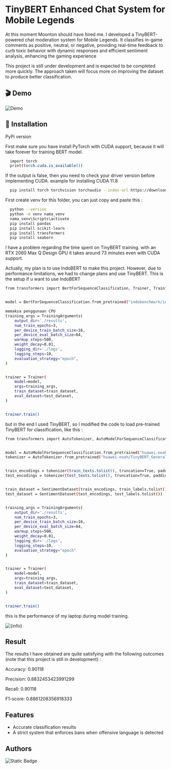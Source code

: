 
# TinyBERT Enhanced Chat System for Mobile Legends

At this moment Moonton should have hired me. I developed a TinyBERT-powered chat moderation system for Mobile Legends. It classifies in-game comments as positive, neutral, or negative, providing real-time feedback to curb toxic behavior with dynamic responses and efficient sentiment analysis, enhancing the gaming experience

This project is still under development and is expected to be completed more quickly. The approach taken will focus more on improving the dataset to produce better classification.
## 🎬 Demo

![Demo](https://github.com/user-attachments/assets/4c92c786-2bb0-44bc-a636-264508bf5aab)


## 🔨 Installation

PyPi version


First make sure you have install PyTorch with CUDA support, because it will take forever for training BERT model. 
```bash
  import torch
  print(torch.cuda.is_available())
```
If the output is false, then you need to check your driver version before implementing CUDA. example for installing CUDA 11.8
```bash
  pip install torch torchvision torchaudio --index-url https://download.pytorch.org/whl/cu118
```
First create venv for this folder, you can just copy and paste this :
```bash
  python --version
  python -m venv nama_venv
  nama_venv\Scripts\activate
  pip install pandas
  pip install scikit-learn
  pip install transformers
  pip install seaborn
```

I have a problem regarding the time spent on TinyBERT training. with an RTX 2060 Max Q Design GPU it takes around 73 minutes even with CUDA support. 

Actually, my plan is to use IndoBERT to make this project. However, due to performance limitations, we had to change plans and use TinyBERT. This is the setup if u want to use IndoBERT

```bash
from transformers import BertForSequenceClassification, Trainer, TrainingArguments


model = BertForSequenceClassification.from_pretrained("indobenchmark/indobert-base-p2", num_labels=3)

memaksa penggunaan CPU
training_args = TrainingArguments(
    output_dir='./results', 
    num_train_epochs=3, 
    per_device_train_batch_size=16, 
    per_device_eval_batch_size=64, 
    warmup_steps=500, 
    weight_decay=0.01, 
    logging_dir='./logs', 
    logging_steps=10, 
    evaluation_strategy="epoch", 
)


trainer = Trainer(
    model=model,
    args=training_args,
    train_dataset=train_dataset,
    eval_dataset=test_dataset,
)


trainer.train()
```

but in the end I used TinyBERT, so I modified the code to load pre-trained TinyBERT for classification, like this :

```bash
from transformers import AutoTokenizer, AutoModelForSequenceClassification, Trainer, TrainingArguments


model = AutoModelForSequenceClassification.from_pretrained("huawei-noah/TinyBERT_General_4L_312D", num_labels=3)
tokenizer = AutoTokenizer.from_pretrained("huawei-noah/TinyBERT_General_4L_312D")


train_encodings = tokenizer(train_texts.tolist(), truncation=True, padding=True, max_length=128)
test_encodings = tokenizer(test_texts.tolist(), truncation=True, padding=True, max_length=128)


train_dataset = SentimentDataset(train_encodings, train_labels.tolist())
test_dataset = SentimentDataset(test_encodings, test_labels.tolist())


training_args = TrainingArguments(
    output_dir='./results',
    num_train_epochs=3,
    per_device_train_batch_size=16,
    per_device_eval_batch_size=64,
    warmup_steps=500,
    weight_decay=0.01,
    logging_dir='./logs',
    logging_steps=10,
    evaluation_strategy="epoch"
)


trainer = Trainer(
    model=model,
    args=training_args,
    train_dataset=train_dataset,
    eval_dataset=test_dataset,
)


trainer.train()

```

this is the performance of my laptop during model training.


![{info}](https://github.com/user-attachments/assets/2488e079-6d0f-411c-a40d-212b233750f3)


## Result

The results I have obtained are quite satisfying with the following outcomes (note that this project is still in development) :

Accuracy: 0.90118

Precision: 0.8832453423991299

Recall: 0.90118

F1-score: 0.8861208356918333

## Features
- Accurate classification results
- A strict system that enforces bans when offensive language is detected


## Authors

<img alt="Static Badge" src="https://img.shields.io/badge/AgungHari-black?style=social&logo=github&link=https%3A%2F%2Fgithub.com%2FAgungHari">

